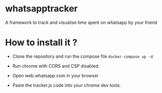 # whatsapptracker
A framework to track and visualise time spent on whatsapp by your friend

# How to install it ?

- Clone the repository and run the compose file
`docker-compose up -d`

- Run chrome with CORS and CSP disabled.

- Open web.whatsapp.com in your browser

- Paste the tracker.js code into your chrome dev tools.
